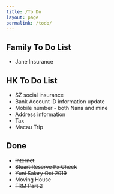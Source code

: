 ```yaml
---
title: /To Do
layout: page
permalink: /todo/
---
```


## Family To Do List

- Jane Insurance
## HK To Do List

- SZ social insurance
- Bank Account ID information update
- Mobile number - both Nana and mine
- Address information
- Tax
- Macau Trip

## Done

- ~~Internet~~
- ~~Stuart Reserve Px Check~~
- ~~Yuni Salary Oct 2019~~
- ~~Moving House~~
- ~~FRM Part 2~~